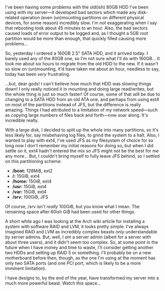 I've been having some problems with the old(ish) 80GB HDD I've been using with my server—it developed bad sectors which made any disk-related operation (even (un)mounting partitions on different physical devices, for some reason) incredibly slow. I'm not exaggerating when I say that rebooting took about 45 minutes to an hour. Also, the bad sectors caused loads of error output to be logged and, as I thought a 5GB root partition would be more than enough, that quickly filled causing more problems...

So, yesterday I ordered a 160GB 2.5" SATA HDD, and it arrived today. I barely used any of the 80GB one, so I'm not sure what I'll do with 160GB… It took me about six hours to migrate from the old HDD to the new. If it wasn't so slow on (un)mounting, it'd have taken me about an hour, needless to say, today has been *very* frustrating.

...but, dear gods! I can't believe how much that HDD was slowing things down! I only really noticed it in mounting and doing large read/writes, but the whole thing is just so much faster! Of course, some of that will be due to changing to a SATA HDD from an old ATA one, and perhaps from using ext4 on most of the partitions instead of JFS, but the difference is really amazing. Things I had attributed to a limitation of my network speed—such as copying large numbers of files back and forth—now soar along. It's incredible really.

With a large disk, I decided to split up the whole into many partitions, so it's less likely for, say misbehaving log files, to grind the system to a halt. Also, I wanted to play with ext4, I've used JFS as my filesystem of choice for so long now I don't remember my initial reasons for doing so, but when I did settle on it, ext4 hadn't entered the mix so JFS might not be the best for me any more… But, I couldn't bring myself to fully leave JFS behind, so I settled on this partitioning scheme:

  * **/boot:** 128MiB, ext2
  * **/:** 15GiB, ext4
  * **/home:** 15GiB, ext4
  * **/usr:** 15GiB, ext4
  * **/var:** 15GiB, ext4
  * **/srv:** 100GiB, JFS

Of course, /srv isn't *really* 100GiB, but you know what I mean. The remaining space after 60ish GiB had been used for other things.

A short while ago I was looking at the Arch wiki article for installing a system with software RAID and LVM, it looks pretty simple. I've always imagined RAID and LVM as incredibly complex beasts only understandable by server admins. But, well, I *am* a server admin (albeit for a server with about three users), and it didn't seem too complex. So, at some point in the future when I have money and time to waste, I'll consider getting another two HDDs and setting up RAID 5 or something. I'll probably be on a new motherboard before then, though, as the one I'm using at the moment has only two SATA ports (and one PCI port, which is likely to be a more imminent limitation).

I have designs to, by the end of the year, have transformed my server into a much more powerful beast. Watch this space...
